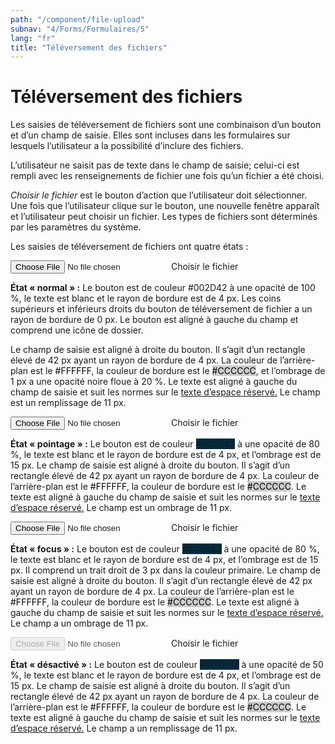 ```yaml
---
path: "/component/file-upload"
subnav: "4/Forms/Formulaires/5"
lang: "fr"
title: "Téléversement des fichiers"
---
```


<helmet>
<title> Téléversement des fichiers - Système de conception Aurora </title>
</helmet>

# Téléversement des fichiers

Les saisies de téléversement de fichiers sont une combinaison d’un bouton et d’un champ de saisie. Elles sont incluses dans les formulaires sur lesquels l’utilisateur a la possibilité d’inclure des fichiers.

L’utilisateur ne saisit pas de texte dans le champ de saisie; celui-ci est rempli avec les renseignements de fichier une fois qu’un fichier a été choisi.

*Choisir le fichier* est le bouton d’action que l’utilisateur doit sélectionner. Une fois que l’utilisateur clique sur le bouton, une nouvelle fenêtre apparaît et l’utilisateur peut choisir un fichier. Les types de fichiers sont déterminés par les paramètres du système.

Les saisies de téléversement de fichiers ont quatre états :

<div class="custom-file">
    <input type="file" id="file" class="custom-file-input" aria-label="Choisir le fichier">
    <span class="custom-file-control"></span>
    <label class="custom-file-label" for="customFile">Choisir le fichier</label>
</div>

<codeblock html='
    <div class="custom-file">
        <input type="file" id="file" class="custom-file-input" aria-label="Choisir le fichier">
        <span class="custom-file-control"></span>
        <label class="custom-file-label" for="customFile">Choisir le fichier</label>
    </div>
' react='' />

**État « normal » :** Le bouton est de couleur #002D42 à une opacité de 100 %, le texte est blanc et le rayon de bordure est de 4 px. Les coins supérieurs et inférieurs droits du bouton de téléversement de fichier a un rayon de bordure de 0 px. Le bouton est aligné à gauche du champ et comprend une icône de dossier.

Le champ de saisie est aligné à droite du bouton. Il s’agit d’un rectangle élevé de 42 px ayant un rayon de bordure de 4 px. La couleur de l’arrière-plan est le <badge style="background-color: #FFFFFF;color:black;">#FFFFFF</badge>, la couleur de bordure est le <badge style="background-color: #CCCCCC;color:black;">#CCCCCC</badge>, et l’ombrage de 1 px a une opacité noire floue à 20 %. Le texte est aligné à gauche du champ de saisie et suit les normes sur le [texte d’espace réservé.](typographie.md) Le champ est un remplissage de 11 px.

<div class="custom-file">
    <input type="file" id="file" class="custom-file-input" aria-label="file upload">
    <span class="custom-file-control"></span>
    <label class="custom-file-label" for="customFile">Choisir le fichier</label>
</div>

<codeblock html='
    <div class="custom-file">
        <input type="file" id="file" class="custom-file-input" aria-label="file upload">
        <span class="custom-file-control"></span>
        <label class="custom-file-label" for="customFile">Choisir le fichier</label>
    </div>
' react='' />

**État « pointage » :** Le bouton est de couleur <badge style="background-color: #002D42;">#002D42</badge> à une opacité de 80 %, le texte est blanc et le rayon de bordure est de 4 px, et l’ombrage est de 15 px.
Le champ de saisie est aligné à droite du bouton. Il s’agit d’un rectangle élevé de 42 px ayant un rayon de bordure de 4 px. La couleur de l’arrière-plan est le <badge style="background-color: #FFFFFF;color:black;">#FFFFFF</badge>, la couleur de bordure est le <badge style="background-color: #CCCCCC;color:black;">#CCCCCC</badge>. Le texte est aligné à gauche du champ de saisie et suit les normes sur le [texte d’espace réservé.](typographie.md) Le champ est un ombrage de 11 px.

<div class="custom-file">
    <input type="file" id="file" class="custom-file-input" aria-label="file upload">
    <span class="custom-file-control"></span>
    <label class="custom-file-label" for="customFile">Choisir le fichier</label>
</div>

<codeblock html='
    <div class="custom-file">
        <input type="file" id="file" class="custom-file-input" aria-label="file upload">
        <span class="custom-file-control"></span>
        <label class="custom-file-label" for="customFile">Choisir le fichier</label>
    </div>
' react='' />

**État « focus » :** Le bouton est de couleur <badge style="background-color: #002D42;">#002D42</badge> à une opacité de 80 %, le texte est blanc et le rayon de bordure est de 4 px, et l’ombrage est de 15 px. Il comprend un trait droit de 3 px dans la couleur primaire.
Le champ de saisie est aligné à droite du bouton. Il s’agit d’un rectangle élevé de 42 px ayant un rayon de bordure de 4 px. La couleur de l’arrière-plan est le <badge style="background-color: #FFFFFF;color:black;">#FFFFFF</badge>, la couleur de bordure est le <badge style="background-color: #CCCCCC;color:black;">#CCCCCC</badge>. Le texte est aligné à gauche du champ de saisie et suit les normes sur le [texte d’espace réservé.](typographie.md) Le champ a un ombrage de 11 px.

<div class="custom-file">
    <input type="file" id="file" class="custom-file-input" disabled aria-label="file upload">
    <span class="custom-file-control"></span>
    <label class="custom-file-label" for="customFile">Choisir le fichier</label>
</div>

<codeblock html='
    <div class="custom-file">
        <input type="file" id="file" class="custom-file-input" disabled aria-label="file upload">
        <span class="custom-file-control"></span>
        <label class="custom-file-label" for="customFile">Choisir le fichier</label>
    </div>
' react='' />

**État « désactivé » :** Le bouton est de couleur <badge style="background-color: #002D42;">#002D42</badge> à une opacité de 50 %, le texte est blanc et le rayon de bordure est de 4 px, et l’ombrage est de 15 px.
Le champ de saisie est aligné à droite du bouton. Il s’agit d’un rectangle élevé de 42 px ayant un rayon de bordure de 4 px. La couleur de l’arrière-plan est le <badge style="background-color: #FFFFFF;color:black;">#FFFFFF</badge>, la couleur de bordure est le <badge style="background-color: #CCCCCC;color:black;">#CCCCCC</badge>. Le texte est aligné à gauche du champ de saisie et suit les normes sur le [texte d’espace réservé.](typographie.md) Le champ a un remplissage de 11 px.

